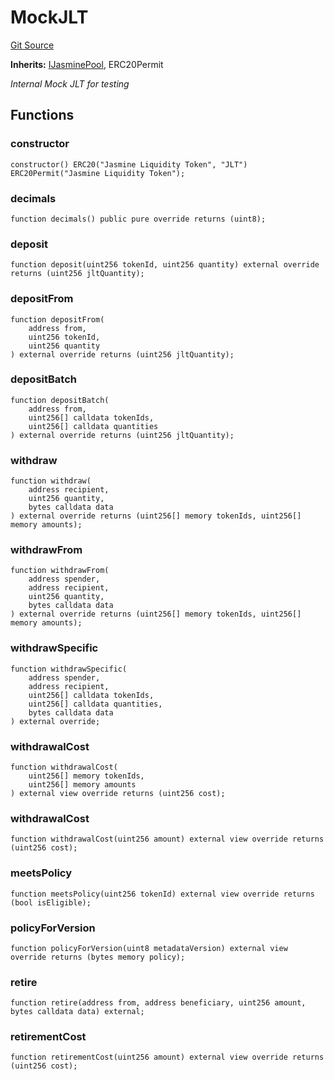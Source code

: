 # MockJLT
[Git Source](https://github.com/Jasmine-Energy/jasmine-bridge/blob/41a89a99de073bdfa320a66b9536780475689209/contracts/mocks/MockJLT.sol)

**Inherits:**
[IJasminePool](/contracts/interfaces/jasmine/IJasminePool.sol/interface.IJasminePool.md), ERC20Permit

*Internal Mock JLT for testing*


## Functions
### constructor


```solidity
constructor() ERC20("Jasmine Liquidity Token", "JLT") ERC20Permit("Jasmine Liquidity Token");
```

### decimals


```solidity
function decimals() public pure override returns (uint8);
```

### deposit


```solidity
function deposit(uint256 tokenId, uint256 quantity) external override returns (uint256 jltQuantity);
```

### depositFrom


```solidity
function depositFrom(
    address from,
    uint256 tokenId,
    uint256 quantity
) external override returns (uint256 jltQuantity);
```

### depositBatch


```solidity
function depositBatch(
    address from,
    uint256[] calldata tokenIds,
    uint256[] calldata quantities
) external override returns (uint256 jltQuantity);
```

### withdraw


```solidity
function withdraw(
    address recipient,
    uint256 quantity,
    bytes calldata data
) external override returns (uint256[] memory tokenIds, uint256[] memory amounts);
```

### withdrawFrom


```solidity
function withdrawFrom(
    address spender,
    address recipient,
    uint256 quantity,
    bytes calldata data
) external override returns (uint256[] memory tokenIds, uint256[] memory amounts);
```

### withdrawSpecific


```solidity
function withdrawSpecific(
    address spender,
    address recipient,
    uint256[] calldata tokenIds,
    uint256[] calldata quantities,
    bytes calldata data
) external override;
```

### withdrawalCost


```solidity
function withdrawalCost(
    uint256[] memory tokenIds,
    uint256[] memory amounts
) external view override returns (uint256 cost);
```

### withdrawalCost


```solidity
function withdrawalCost(uint256 amount) external view override returns (uint256 cost);
```

### meetsPolicy


```solidity
function meetsPolicy(uint256 tokenId) external view override returns (bool isEligible);
```

### policyForVersion


```solidity
function policyForVersion(uint8 metadataVersion) external view override returns (bytes memory policy);
```

### retire


```solidity
function retire(address from, address beneficiary, uint256 amount, bytes calldata data) external;
```

### retirementCost


```solidity
function retirementCost(uint256 amount) external view override returns (uint256 cost);
```


